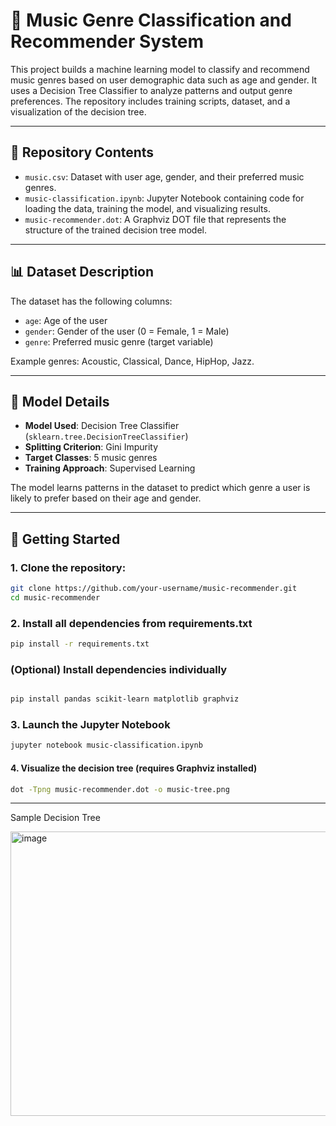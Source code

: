 # 🎵 Music Genre Classification and Recommender System

This project builds a machine learning model to classify and recommend music genres based on user demographic data such as age and gender. It uses a Decision Tree Classifier to analyze patterns and output genre preferences. The repository includes training scripts, dataset, and a visualization of the decision tree.

---

## 📁 Repository Contents

- `music.csv`: Dataset with user age, gender, and their preferred music genres.
- `music-classification.ipynb`: Jupyter Notebook containing code for loading the data, training the model, and visualizing results.
- `music-recommender.dot`: A Graphviz DOT file that represents the structure of the trained decision tree model.

---

## 📊 Dataset Description

The dataset has the following columns:

- `age`: Age of the user
- `gender`: Gender of the user (0 = Female, 1 = Male)
- `genre`: Preferred music genre (target variable)

Example genres: Acoustic, Classical, Dance, HipHop, Jazz.

---

## 🧠 Model Details

- **Model Used**: Decision Tree Classifier (`sklearn.tree.DecisionTreeClassifier`)
- **Splitting Criterion**: Gini Impurity
- **Target Classes**: 5 music genres
- **Training Approach**: Supervised Learning

The model learns patterns in the dataset to predict which genre a user is likely to prefer based on their age and gender.

---

## 🚀 Getting Started

### 1. Clone the repository:
```bash
git clone https://github.com/your-username/music-recommender.git
cd music-recommender
```

### 2. Install all dependencies from requirements.txt
```bash
pip install -r requirements.txt
```

### (Optional) Install dependencies individually
```bash

pip install pandas scikit-learn matplotlib graphviz
```

### 3. Launch the Jupyter Notebook
```bash
jupyter notebook music-classification.ipynb
```

#### 4. Visualize the decision tree (requires Graphviz installed)
```bash
dot -Tpng music-recommender.dot -o music-tree.png
```
---

Sample Decision Tree

<img width="767" height="455" alt="image" src="https://github.com/user-attachments/assets/f74edcca-a79a-4963-a0e3-fdfc0f4c8c52" />


